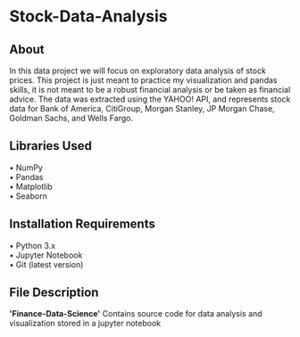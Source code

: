 # Stock-Data-Analysis

## About
In this data project we will focus on exploratory data analysis of stock prices. This project is just meant to practice my visualization and pandas skills, it is not meant to be a robust financial analysis or be taken as financial advice. The data was extracted using the YAHOO! API, and represents stock data for Bank of America, CitiGroup, Morgan Stanley, JP Morgan Chase, Goldman Sachs, and Wells Fargo. 

## Libraries Used
• NumPy<br/>
• Pandas<br/>
• Matplotlib<br/>
• Seaborn<br/>

## Installation Requirements
• Python 3.x<br/>
• Jupyter Notebook<br/>
• Git (latest version)<br/>

## File Description
**'Finance-Data-Science'**
Contains source code for data analysis and visualization stored in a jupyter notebook

